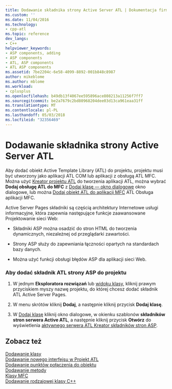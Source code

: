 ```yaml
---
title: Dodawanie składnika strony Active Server ATL | Dokumentacja firmy Microsoft
ms.custom: ''
ms.date: 11/04/2016
ms.technology:
- cpp-atl
ms.topic: reference
dev_langs:
- C++
helpviewer_keywords:
- ASP components, adding
- ASP components
- ATL, ASP components
- ATL ASP components
ms.assetid: 7be2204c-6e58-4099-8892-001b848c8987
author: mikeblome
ms.author: mblome
ms.workload:
- cplusplus
ms.openlocfilehash: b49db13f4067ee595896ace808213a11256f7ff7
ms.sourcegitcommit: be2a7679c2bd80968204dee03d13ca961eaa31ff
ms.translationtype: MT
ms.contentlocale: pl-PL
ms.lasthandoff: 05/03/2018
ms.locfileid: "32356469"
---
```

# <a name="adding-an-atl-active-server-page-component"></a>Dodawanie składnika strony Active Server ATL
Aby dodać obiekt Active Template Library (ATL) do projektu, projektu musi być utworzony jako aplikacji ATL COM lub aplikacji z obsługą ATL MFC. Można użyć [Kreator projektu ATL](../../atl/reference/atl-project-wizard.md) do tworzenia aplikacji ATL, można wybrać **Dodaj obsługę ATL do MFC** z [Dodaj klasę — okno dialogowe](../../ide/add-class-dialog-box.md) okno dialogowe, lub można [Dodaj obiekt ATL do aplikacji MFC](../../mfc/reference/adding-atl-support-to-your-mfc-project.md) ATL Obsługa aplikacji MFC.  
  
 Active Server Pages składniki są częścią architektury Internetowe usługi informacyjne, która zapewnia następujące funkcje zaawansowane Projektowanie sieci Web:  
  
-   Składniki ASP można osadzić do stron HTML do tworzenia dynamicznych, niezależnej od przeglądarki zawartości.  
  
-   Strony ASP służy do zapewniania łączności opartych na standardach bazy danych.  
  
-   Można użyć funkcji obsługi błędów ASP dla aplikacji sieci Web.  
  
### <a name="to-add-an-atl-active-server-pages-component-to-your-project"></a>Aby dodać składnik ATL strony ASP do projektu  
  
1.  W jednym **Eksploratora rozwiązań** lub [widoku klasy](http://msdn.microsoft.com/en-us/8d7430a9-3e33-454c-a9e1-a85e3d2db925), kliknij prawym przyciskiem myszy nazwę projektu, do której chcesz dodać składnik ATL Active Server Pages.  
  
2.  W menu skrótów kliknij **Dodaj**, a następnie kliknij przycisk **Dodaj klasę**.  
  
3.  W [Dodaj klasę](../../ide/add-class-dialog-box.md) kliknij okno dialogowe, w okienku szablonów **składników stron serwera Active ATL**, a następnie kliknij przycisk **Otwórz** do wyświetlenia [aktywnego serwera ATL Kreator składników stron ASP](../../atl/reference/atl-active-server-page-component-wizard.md).  
  
## <a name="see-also"></a>Zobacz też  
 [Dodawanie klasy](../../ide/adding-a-class-visual-cpp.md)   
 [Dodawanie nowego interfejsu w Projekt ATL](../../atl/reference/adding-a-new-interface-in-an-atl-project.md)   
 [Dodawanie punktów połączenia do obiektu](../../atl/adding-connection-points-to-an-object.md)   
 [Dodawanie metody](../../ide/adding-a-method-visual-cpp.md)   
 [Klasy MFC](../../mfc/reference/adding-an-mfc-class.md)   
 [Dodawanie rodzajowej klasy C++](../../ide/adding-a-generic-cpp-class.md)

